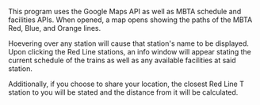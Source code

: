 This program uses the Google Maps API as well as MBTA schedule and facilities APIs. When opened, a map opens showing the paths of the MBTA Red, Blue, and Orange lines.

Hoevering over any station will cause that station's name to be displayed. Upon clicking the Red Line stations, an info window will appear stating the current schedule of the trains as well as any available facilities at said station.

Additionally, if you choose to share your location, the closest Red Line T station to you will be stated and the distance from it will be calculated.
